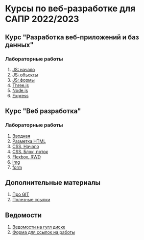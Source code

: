 # Курсы по веб-разработке для САПР 2022/2023

## Курс "Разработка веб-приложений и баз данных"

### Лабораторные работы

1. [JS: начало](labs/lab21.md)
1. [JS: объекты](labs/lab22.md)
1. [JS: формы](labs/lab23.md)
1. [Three.js](labs/lab24.md)
1. [Node.js](labs/lab25.md)
1. [Express](labs/lab26.md)

## Курс "Веб разработка"

### Лабораторные работы

1. [Вводная](labs/intro.md)
1. [Разметка HTML](labs/lab1.md)
1. [CSS. Начало](labs/lab2.md)
1. [CSS. Блок, поток](labs/lab3.md)
1. [Flexbox, RWD](labs/lab4.md)
1. [img](labs/lab5.md)
1. [form](labs/lab6.md)

## Дополнительные материалы

1. [Про GIT](material/git.md)
1. [Полезные ссылки](material/links.md)

## Ведомости

1. [Ведомости на гугл диске][def]
1. [Форма для ссылок на работы](https://forms.gle/4BjG9hQj1h3J9wuh8)

[def]: https://drive.google.com/drive/folders/1VNtI0n9q_ZMMyy5d9DdU04RAndX9rDle?usp=sharing
